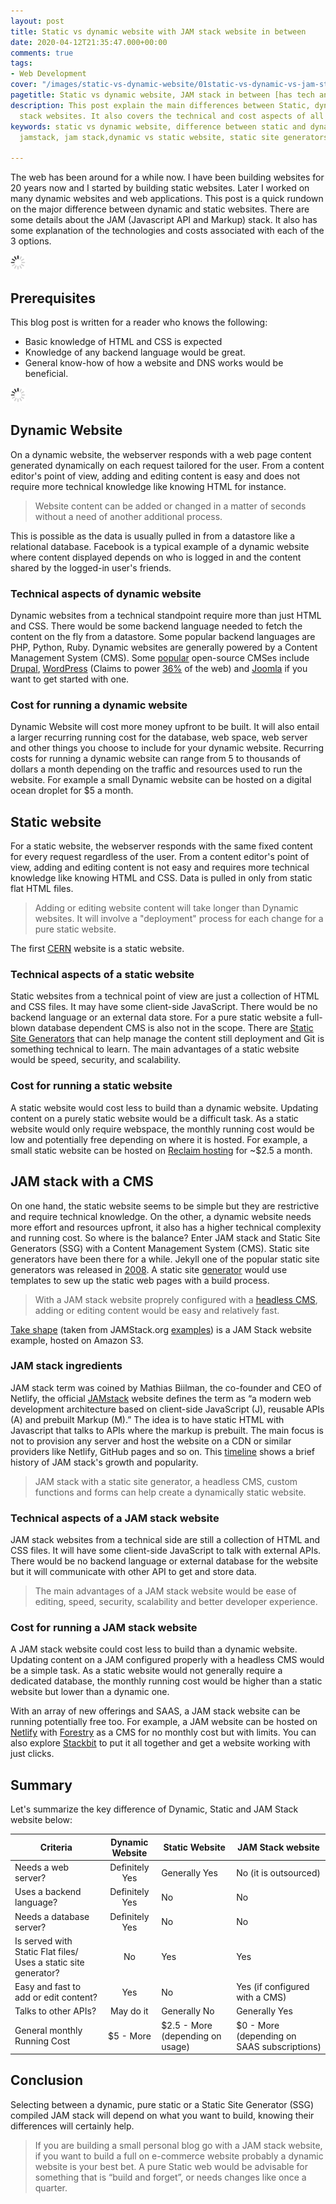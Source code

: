 ```yaml
---
layout: post
title: Static vs dynamic website with JAM stack website in between
date: 2020-04-12T21:35:47.000+00:00
comments: true
tags:
- Web Development
cover: "/images/static-vs-dynamic-website/01static-vs-dynamic-vs-jam-stack.jpg"
pagetitle: Static vs dynamic website, JAM stack in between [has tech and cost considerations]
description: This post explain the main differences between Static, dynamic and JAM
  stack websites. It also covers the technical and cost aspects of all 3 options.
keywords: static vs dynamic website, difference between static and dynamic web page,
  jamstack, jam stack,dynamic vs static website, static site generators

---
```

The web has been around for a while now. I have been building websites for 20 years now and I started by building static websites. Later I worked on many dynamic websites and web applications. This post is a quick rundown on the major difference between dynamic and static websites. There are some details about the JAM (Javascript API and Markup) stack. It also has some explanation of the technologies and costs associated with each of the 3 options.

<img class="center" src="/images/generic/loading.gif" data-echo="/images/static-vs-dynamic-website/01static-vs-dynamic-vs-jam-stack.jpg" title="Static vs dynamic website, JAM stack in between with tech and cost considerations" alt="Static vs dynamic website, JAM stack in between with tech and cost considerations">

## Prerequisites

This blog post is written for a reader who knows the following:

* Basic knowledge of HTML and CSS is expected
* Knowledge of any backend language would be great.
* General know-how of how a website and DNS works would be beneficial.

<img class="center" src="/images/generic/loading.gif" data-echo="/images/static-vs-dynamic-website/02static-vs-dynamic-vs-jam-stack.jpg" title="HTML Code" alt="HTML Code - at the end all website are HTML, CSS and JS :)">

## Dynamic Website

On a dynamic website, the webserver responds with a web page content generated dynamically on each request tailored for the user. From a content editor's point of view, adding and editing content is easy and does not require more technical knowledge like knowing HTML for instance.

> Website content can be added or changed in a matter of seconds without a need of another additional process.

This is possible as the data is usually pulled in from a datastore like a relational database. Facebook is a typical example of a dynamic website where content displayed depends on who is logged in and the content shared by the logged-in user's friends.

### Technical aspects of dynamic website

Dynamic websites from a technical standpoint require more than just HTML and CSS. There would be some backend language needed to fetch the content on the fly from a datastore. Some popular backend languages are PHP, Python, Ruby. Dynamic websites are generally powered by a Content Management System (CMS). Some [popular](https://trends.builtwith.com/cms) open-source CMSes include [Drupal](https://www.drupal.org/), [WordPress](https://wordpress.org/) (Claims to power [36%](https://wordpress.com/) of the web) and [Joomla](https://www.joomla.org/) if you want to get started with one.

### Cost for running a dynamic website

Dynamic Website will cost more money upfront to be built. It will also entail a larger recurring running cost for the database, web space, web server and other things you choose to include for your dynamic website. Recurring costs for running a dynamic website can range from 5 to thousands of dollars a month depending on the traffic and resources used to run the website. For example a small Dynamic website can be hosted on a digital ocean droplet for $5 a month.

## Static website

For a static website, the webserver responds with the same fixed content for every request regardless of the user. From a content editor's point of view, adding and editing content is not easy and requires more technical knowledge like knowing HTML and CSS. Data is pulled in only from static flat HTML  files.

> Adding or editing website content will take longer than Dynamic websites. It will involve a "deployment" process for each change for a pure static website.

The first [CERN](http://info.cern.ch/hypertext/WWW/TheProject.html) website is a static website.

### Technical aspects of a static website

Static websites from a technical point of view are just a collection of HTML and CSS files. It may have some client-side JavaScript. There would be no backend language or an external data store. For a pure static website a full-blown database dependent CMS is also not in the scope. There are [Static Site Generators](https://www.staticgen.com/) that can help manage the content still deployment and Git is something technical to learn. The main advantages of a static website would be speed, security, and scalability.

### Cost for running a static website

A static website would cost less to build than a dynamic website. Updating content on a purely static website would be a difficult task. As a static website would only require webspace, the monthly running cost would be low and potentially free depending on where it is hosted. For example, a small static website can be hosted on [Reclaim hosting](https://reclaimhosting.com/shared-hosting/) for \~$2.5 a month.

## JAM stack with a CMS

On one hand, the static website seems to be simple but they are restrictive and require technical knowledge. On the other, a dynamic website needs more effort and resources upfront, it also has a higher technical complexity and running cost. So where is the balance? Enter JAM stack and Static Site Generators (SSG) with a Content Management System (CMS). Static site generators have been there for a while. Jekyll one of the popular static site generators was released in [2008](https://tom.preston-werner.com/2008/11/17/blogging-like-a-hacker.html). A static site [generator](https://www.staticgen.com/) would use templates to sew up the static web pages with a build process.

> With a JAM stack website proprely configured with a [headless CMS](https://www.sanity.io/blog/headless-cms-explained), adding or editing content would be easy and relatively fast.

[Take shape](https://www.takeshape.io/) (taken from JAMStack.org [examples](https://jamstack.org/examples/)) is a JAM Stack website example, hosted on Amazon S3.

### JAM stack ingredients

JAM stack term was coined by Mathias Biilman, the co-founder and CEO of Netlify, the official [JAMstack](https://jamstack.org/) website defines the term as “a modern web development architecture based on client-side JavaScript (J), reusable APIs (A) and prebuilt Markup (M).” The idea is to have static HTML with Javascript that talks to APIs where the markup is prebuilt. The main focus is not to provision any server and host the website on a CDN or similar providers like Netlify, GitHub pages and so on. This [timeline](https://jamstack.wtf/#timeline) shows a brief history of JAM stack's growth and popularity.

> JAM stack with a static site generator, a headless CMS, custom functions and forms can help create a dynamically static website.

### Technical aspects of a JAM stack website

JAM stack websites from a technical side are still a collection of HTML and CSS files. It will have some client-side JavaScript to talk with external APIs. There would be no backend language or external database for the website but it will communicate with other API to get and store data. 

> The main advantages of a JAM stack website would be ease of editing, speed, security, scalability and better developer experience.

### Cost for running a JAM stack website

A JAM stack website could cost less to build than a dynamic website. Updating content on a JAM configured properly with a headless CMS would be a simple task. As a static website would not generally require a dedicated database, the monthly running cost would be higher than a static website but lower than a dynamic one. 

With an array of new offerings and SAAS, a JAM stack website can be running potentially free too. For example, a JAM website can be hosted on [Netlify](https://www.netlify.com/) with [Forestry](https://forestry.io/) as a CMS for no monthly cost but with limits. You can also explore [Stackbit](https://www.stackbit.com/) to put it all together and get a website working with just clicks.

## Summary

Let's summarize the key difference of Dynamic, Static and JAM Stack website below:

| Criteria | Dynamic Website | Static Website | JAM Stack website |
| --- | :---: | --- | --- |
| Needs a web server? | Definitely Yes | Generally Yes | No (it is outsourced) |
| Uses a backend language? | Definitely Yes | No | No |
| Needs a database server? | Definitely Yes | No | No |
| Is served with Static Flat files/ Uses a static site generator? | No | Yes | Yes |
| Easy and fast to add or edit content? | Yes | No | Yes (if configured with a CMS) |
| Talks to other APIs? | May do it | Generally No | Generally Yes |
| General monthly Running Cost | $5 - More | $2.5 - More (depending on usage) | $0 - More (depending on SAAS subscriptions) |

## Conclusion

Selecting between a dynamic, pure static or a Static Site Generator (SSG) compiled JAM stack will depend on what you want to build, knowing their differences will certainly help.

> If you are building a small personal blog go with a JAM stack website, if you want to build a full on e-commerce website probably a dynamic website is your best bet. A pure Static web would be advisable for something that is “build and forget”, or needs changes like once a quarter.
